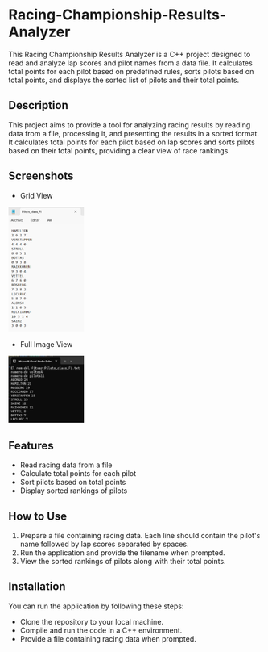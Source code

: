 # Racing-Championship-Results-Analyzer
This Racing Championship Results Analyzer is a C++ project designed to read and analyze lap scores and pilot names from a data file. It calculates total points for each pilot based on predefined rules, sorts pilots based on total points, and displays the sorted list of pilots and their total points.

## Description

This project aims to provide a tool for analyzing racing results by reading data from a file, processing it, and presenting the results in a sorted format. It calculates total points for each pilot based on lap scores and sorts pilots based on their total points, providing a clear view of race rankings.

## Screenshots
- Grid View

<img src="images/file.png" alt="file txt" width="150"/>

- Full Image View
  
<img src="Images/result.png" alt="Terminal  View" width="150"/>

## Features

- Read racing data from a file
- Calculate total points for each pilot
- Sort pilots based on total points
- Display sorted rankings of pilots

## How to Use

1. Prepare a file containing racing data. Each line should contain the pilot's name followed by lap scores separated by spaces.
2. Run the application and provide the filename when prompted.
3. View the sorted rankings of pilots along with their total points.

## Installation

You can run the application by following these steps:
- Clone the repository to your local machine.
- Compile and run the code in a C++ environment.
- Provide a file containing racing data when prompted.
